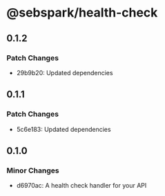 # @sebspark/health-check

## 0.1.2

### Patch Changes

- 29b9b20: Updated dependencies

## 0.1.1

### Patch Changes

- 5c6e183: Updated dependencies

## 0.1.0

### Minor Changes

- d6970ac: A health check handler for your API
